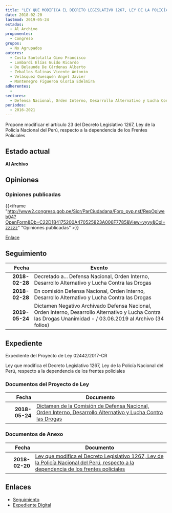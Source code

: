 ```yaml
---
title: "LEY QUE MODIFICA EL DECRETO LEGISLATIVO 1267, LEY DE LA POLICÍA NACIONAL DEL PERÚ, RESPECTO A LA DEPENDENCIA DE LOS FRENTES POLICIALES"
date: 2018-02-20
lastmod: 2019-05-24
estados: 
  - Al Archivo
proponentes: 
  - Congreso
grupos: 
  - No Agrupados
autores: 
  - Costa Santolalla Gino Francisco
  - Lombardi Elías Guido Ricardo
  - De Belaunde De Cárdenas Alberto
  - Zeballos Salinas Vicente Antonio
  - Velásquez Quesquén Angel Javier
  - Montenegro Figueroa Gloria Edelmira
adherentes: 
  - 
sectores: 
  - Defensa Nacional, Orden Interno, Desarrollo Alternativo y Lucha Contra las Drogas
periodos: 
  - 2016-2021
---
```


Propone modificar el artículo 23 del Decreto Legislativo 1267, Ley de la Policía Nacional del Perú, respecto a la dependencia de los Frentes Policiales


## Estado actual

**Al Archivo**

## Opiniones

### Opiniones publicadas

{{<iframe "http://www2.congreso.gob.pe/Sicr/ParCiudadana/Foro_pvp.nsf/RepOpiweb04?OpenForm&Db=C22D1B4175200A470525823A006F7785&View=yyyy&Col=zzzzz" "Opiniones publicadas" >}}

[Enlace](http://www2.congreso.gob.pe/Sicr/ParCiudadana/Foro_pvp.nsf/RepOpiweb04?OpenForm&Db=C22D1B4175200A470525823A006F7785&View=yyyy&Col=zzzzz)

## Seguimiento

| Fecha | Evento |
|------:|--------|
| **2018-02-28** | Decretado a... Defensa Nacional, Orden Interno, Desarrollo Alternativo y Lucha Contra las Drogas|
| **2018-02-28** | En comisión Defensa Nacional, Orden Interno, Desarrollo Alternativo y Lucha Contra las Drogas|
| **2019-05-24** | Dictamen Negativo Archivado Defensa Nacional, Orden Interno, Desarrollo Alternativo y Lucha Contra las Drogas Unanimidad - / 03.06.2019 al Archivo (34 folios)|


## Expediente

Expediente del Proyecto de Ley 02442/2017-CR

Ley que modifica el Decreto Legislativo 1267, Ley de la Policía Nacional del Perú, respecto a la dependencia de los frentes policiales


### Documentos del Proyecto de Ley

| Fecha | Documento |
|------:|--------|
| **2018-05-24** | [Dictamen de la Comisión de Defensa Nacional, Orden Interno, Desarrollo Alternativo y Lucha Contra las Drogas](http://www.leyes.congreso.gob.pe/Documentos/2016_2021/Dictamenes/Proyectos_de_Ley/02442DC07MAY20190524.pdf) |

### Documentos de Anexo

| Fecha | Documento |
|------:|--------|
| **2018-02-20** | [Ley que modifica el Decreto Legislativo 1267, Ley de la Policía Nacional del Perú, respecto a la dependencia de los frentes policiales](http://www.leyes.congreso.gob.pe/Documentos/2016_2021/Proyectos_de_Ley_y_de_Resoluciones_Legislativas/PL0244220180220.pdf) |

## Enlaces 

- [Seguimiento](http://www2.congreso.gob.pe/Sicr/TraDocEstProc/CLProLey2016.nsf/f7fff46988ca05b1052578e100829cc7/fc01a0b633ab47ae0525823a006f75d2?OpenDocument)
- [Expediente Digital](http://www2.congreso.gob.pe/Sicr/TraDocEstProc/CLProLey2016.nsf/f7fff46988ca05b1052578e100829cc7/fc01a0b633ab47ae0525823a006f75d2?OpenDocument&Click=05257FB7005EB655.eb71d0cf91d8294e05256cdf006b5706/$Body/0.1C6C)
